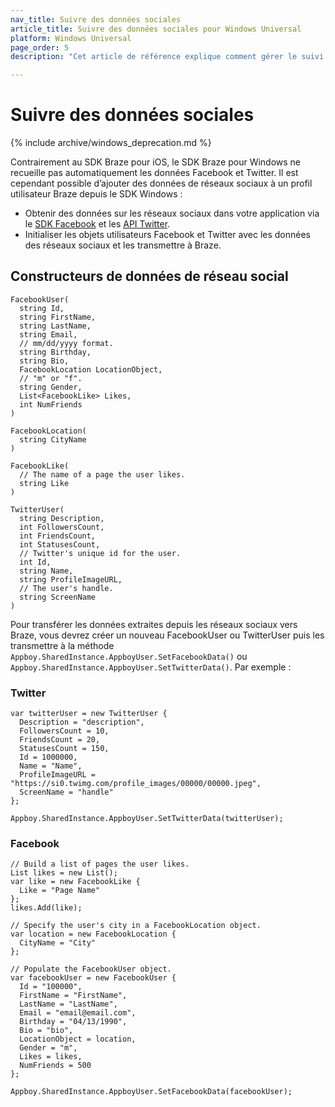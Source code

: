 ```yaml
---
nav_title: Suivre des données sociales
article_title: Suivre des données sociales pour Windows Universal
platform: Windows Universal
page_order: 5
description: "Cet article de référence explique comment gérer le suivi des données sociales sur la plateforme Windows Universal."

---
```


# Suivre des données sociales
{% include archive/windows_deprecation.md %}

Contrairement au SDK Braze pour iOS, le SDK Braze pour Windows ne recueille pas automatiquement les données Facebook et Twitter. Il est cependant possible d’ajouter des données de réseaux sociaux à un profil utilisateur Braze depuis le SDK Windows :

- Obtenir des données sur les réseaux sociaux dans votre application via le [SDK Facebook][1] et les [API Twitter][2].
- Initialiser les objets utilisateurs Facebook et Twitter avec les données des réseaux sociaux et les transmettre à Braze.

## Constructeurs de données de réseau social

```
FacebookUser(
  string Id,
  string FirstName,
  string LastName,
  string Email,
  // mm/dd/yyyy format.
  string Birthday,
  string Bio,
  FacebookLocation LocationObject,
  // "m" or "f".
  string Gender,
  List<FacebookLike> Likes,
  int NumFriends
)

FacebookLocation(
  string CityName
)

FacebookLike(
  // The name of a page the user likes.
  string Like
)

TwitterUser(
  string Description,
  int FollowersCount,
  int FriendsCount,
  int StatusesCount,
  // Twitter's unique id for the user.
  int Id,
  string Name,
  string ProfileImageURL,
  // The user's handle.
  string ScreenName
)
```

Pour transférer les données extraites depuis les réseaux sociaux vers Braze, vous devrez créer un nouveau FacebookUser ou TwitterUser puis les transmettre à la méthode `Appboy.SharedInstance.AppboyUser.SetFacebookData()` ou `Appboy.SharedInstance.AppboyUser.SetTwitterData()`. Par exemple :

### Twitter

```
var twitterUser = new TwitterUser {
  Description = "description",
  FollowersCount = 10,
  FriendsCount = 20,
  StatusesCount = 150,
  Id = 1000000,
  Name = "Name",
  ProfileImageURL = "https://si0.twimg.com/profile_images/00000/00000.jpeg",
  ScreenName = "handle"
};

Appboy.SharedInstance.AppboyUser.SetTwitterData(twitterUser);
```

### Facebook

```
// Build a list of pages the user likes.
List likes = new List();
var like = new FacebookLike {
  Like = "Page Name"
};
likes.Add(like);

// Specify the user's city in a FacebookLocation object.
var location = new FacebookLocation {
  CityName = "City"
};

// Populate the FacebookUser object.
var facebookUser = new FacebookUser {
  Id = "100000",
  FirstName = "FirstName",
  LastName = "LastName",
  Email = "email@email.com",
  Birthday = "04/13/1990",
  Bio = "bio",
  LocationObject = location,
  Gender = "m",
  Likes = likes,
  NumFriends = 500
};

Appboy.SharedInstance.AppboyUser.SetFacebookData(facebookUser);
```

[1]: https://developers.facebook.com/docs/facebook-login/manually-build-a-login-flow/ "facebook"
[2]: https://developer.twitter.com/en/docs "twitter"
